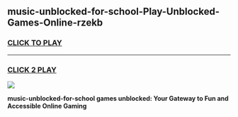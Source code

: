 
## music-unblocked-for-school-Play-Unblocked-Games-Online-rzekb
<h3>
<a href="https://premium76.site?title=music-unblocked-for-school&ref=25A">CLICK TO PLAY</a></h3>
<hr>

<h3>
<a href="https://premium76.site?title=music-unblocked-for-school&ref=25A">CLICK 2 PLAY</a>
  
</h3>

<a href="https://premium76.site?title=music-unblocked-for-school&ref=25A"><img src="https://clearcache.store/games.png"></a>


**music-unblocked-for-school games unblocked: Your Gateway to Fun and Accessible Online Gaming**
